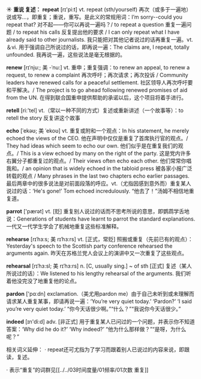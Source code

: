 ☀ <span class="category">**重说 复述：**</span>
<span class="vocabulary">**repeat**</span> [rɪ'pi:t] 
<span class="definition">vt. repeat (sth/yourself) 再次（或多于一遍地）说或写…，即重复；重说，重写。是此义的常规用词：</span>I’m sorry--could you repeat that? 对不起——你可以再说一遍吗？/ to repeat a question 重复一遍问题 / to repeat his calls 反复提出他的要求 / I can only repeat what I have already said to other journalists. 我只能把对其他记者说过的话再重复一遍。<span class="definition">vt.＆vi. 用于强调自己所说过的话，即再说一遍：</span>The claims are, I repeat, totally unfounded. 我再说一遍，这些说法是毫无根据的。
           
<span class="vocabulary">**renew**</span> [rɪˈnju:; 美 -ˈnu:]
<span class="definition">vt. 重申；重复强调：</span>to renew an appeal, to renew a request, to renew a complaint 再次呼吁；再次请求；再次投诉 / Community leaders have renewed calls for a peaceful settlement. 社区领导人再次呼吁要和平解决。/ The project is to go ahead following renewed promises of aid from the UN. 在得到联合国重申提供帮助的承诺以后，这个项目将着手进行。

<span class="vocabulary">**retell**</span> [ri:'tel] 
<span class="definition">vt.（常以一种不同的方式）复述或重新讲述（一个故事等）：</span>to retell the story 反复讲这个故事
           
<span class="vocabulary">**echo**</span> [ˈekəʊ; 美 ˈekoʊ]
<span class="definition">vt. 重复或附和一个观点：</span>In his statement, he merely echoed the views of the CEO. 他在声明中仅仅是重复了首席执行官的观点。/ They had ideas which seem to echo our own. 他们似乎是在重复我们的观点。/ This is a view echoed by many on the right of the party. 这是党内许多右翼分子都重复过的观点。/ Their views often echo each other. 他们常常你唱我和。/ an opinion that is widely echoed in the tabloid press 被各家小报广泛转载的观点 / Many phrases in the last two chapters echo earlier passages. 最后两章中的很多说法是对前面段落的呼应。<span class="definition">vt.（尤指因感到意外而）重复某人说过的话：</span>‘He's gone!’ Tom echoed incredulously. “他去了！”汤姆不相信地重复道。

<span class="vocabulary">**parrot**</span> ['pærət] 
<span class="definition">vt. [贬] 重复别人说过的话而不思考所说的意思，即鹦鹉学舌地说：</span>Generations of students have learnt to parrot the standard explanations. 一代又一代学生学会了机械地重复这些标准解释。
                      
<span class="vocabulary">**rehearse**</span> [rɪˈhɜ:s; 美 rɪˈhɜ:rs]
<span class="definition">vt. [正式，常贬] 照搬或重复（先前已有的观点）：</span>Yesterday's speech to the Scottish party conference rehearsed the arguments again. 昨天在苏格兰党人会议上的演讲中又一次重复了这些观点。

<span class="vocabulary">**rehearsal**</span> [rɪˈhɜ:sl; 美 rɪˈhɜ:rs]
<span class="definition">n. [C, usually sing.] ~ of sth [正式] 复述（某人所说过的话）：</span>We listened to his lengthy rehearsal of the arguments. 我们听着他没完没了地重复他的论点。

<span class="vocabulary">**pardon**</span> ['pɑːdn] 
<span class="definition">exclamation.（美尤用pardon me）由于自己未听到或未理解而请求某人重复某事，即请再说一遍：</span>‘You’re very quiet today.’ ‘Pardon?’ ‘I said you’re very quiet today.’ “你今天话很少啊。”“什么？”“我说你今天话很少。”

<span class="vocabulary">**indeed**</span> [ɪn'di:d] 
<span class="definition">adv. [非正式] 用于重复某人已问过的一个问题，并表示你不知道答案：</span>‘Why did he do it?’ ‘Why indeed?’ “他为什么那样做？”“是呀，为什么呢？”

相关词义延伸：
· repeat还可尤指为了学习而跟着别人已说过的内容来说，即跟读，复述。

· 表示“重复”的词群见[[../../03时间度量/01频率/01次数 重复]]
